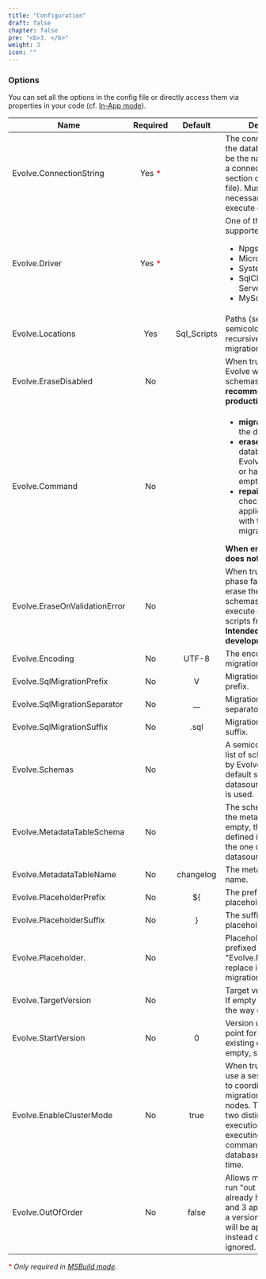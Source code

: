 ```yaml
---
title: "Configuration"
draft: false
chapter: false
pre: "<b>3. </b>"
weight: 3
icon: ""
---
```


### Options

You can set all the options in the config file or directly access them  via properties in your code (cf. [In-App mode](/execution-modes/#in-app)).

| Name | Required | Default | Description |
|-------------------------------|:--------:|:-----------:|-------------------------------------------------------------------|
| Evolve.ConnectionString | Yes <span style=color:red>*</span> |  | The connection string to the database (can also be the name of a key in a connectionStrings section of your config file). Must have the necessary privileges to execute ddl. |
| Evolve.Driver | Yes <span style=color:red>*</span> |  | One of the following supported drivers: <ul><li>Npgsql</li><li>Microsoft.Data.Sqlite</li><li>System.Data.SQLite</li><li>SqlClient (SQL Server)</li><li>MySql.Data</li></ul> |
| Evolve.Locations | Yes | Sql_Scripts | Paths (separated by semicolon) to scan recursively for migrations |
| Evolve.EraseDisabled | No |  | When true, ensures that Evolve will never erase schemas. **Highly recommended in production.** |
| Evolve.Command | No | | <ul><li>**migrate**: migrates the database</li><li>**erase**: erases the database schema(s) Evolve has created or has found it empty</li><li>**repair**: corrects checksums of applied migrations, with the ones from migration scripts</li></ul> **When empty Evolve does nothing.** |
| Evolve.EraseOnValidationError | No |  | When true, if validation phase fails, Evolve will erase the database schemas and will re-execute migration scripts from scratch. **Intended to be used in development only.** |
| Evolve.Encoding | No | UTF-8 | The encoding of SQL migration files. |
| Evolve.SqlMigrationPrefix | No | V | Migration file name prefix. |
| Evolve.SqlMigrationSeparator | No | __ | Migration file name separator. |
| Evolve.SqlMigrationSuffix | No | .sql | Migration file name suffix. |
| Evolve.Schemas | No |  | A semicolon separated list of schema managed by Evolve.  If empty, the default schema for the datasource connection is used. |
| Evolve.MetadataTableSchema | No |  | The schema containing the metadata table. If empty, the first schema defined in Schemas or the one of the datasource connection. |
| Evolve.MetadataTableName | No | changelog | The metadata table name. |
| Evolve.PlaceholderPrefix | No | ${ | The prefix of the placeholders. |
| Evolve.PlaceholderSuffix | No | } | The suffix of the placeholders. |
| Evolve.Placeholder. | No |  | Placeholders are strings prefixed by: "Evolve.Placeholder." to replace in sql migrations. |
| Evolve.TargetVersion | No |  | Target version to reach. If empty it evolves all the way up. |
| Evolve.StartVersion | No | 0 | Version used as starting point for already existing databases. If empty, start version = 0. |
| Evolve.EnableClusterMode  | No | true | When true, Evolve will use a session level lock to coordinate the migrations on multiple nodes. This prevents two distinct Evolve executions from executing an Evolve command on the same database at the same time. |
| Evolve.OutOfOrder | No | false | Allows migrations to be run "out of order". If you already have versions 1 and 3 applied, and now a version 2 is found, it will be applied too instead of being ignored. |

<span style=color:red>*</span> *Only required in [MSBuild mode](/execution-modes/#msbuild-dotnet-build).*
